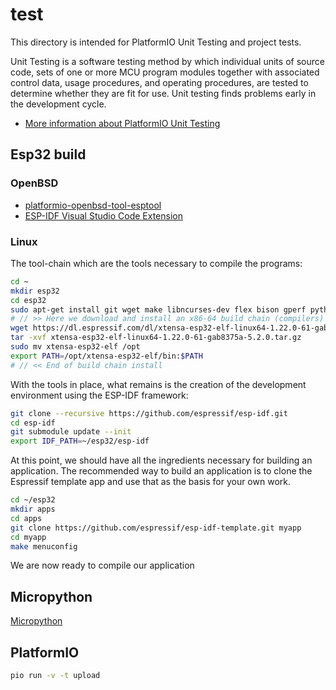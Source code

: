 # test

This directory is intended for PlatformIO Unit Testing and project tests.

Unit Testing is a software testing method by which individual units of
source code, sets of one or more MCU program modules together with associated
control data, usage procedures, and operating procedures, are tested to
determine whether they are fit for use. Unit testing finds problems early
in the development cycle.

* [More information about PlatformIO Unit Testing](https://docs.platformio.org/page/plus/unit-testing.html)

## Esp32 build

### OpenBSD

* [platformio-openbsd-tool-esptool](https://github.com/lotherk/platformio-openbsd-tool-esptool)
* [ESP-IDF Visual Studio Code Extension](https://github.com/espressif/vscode-esp-idf-extension)

### Linux

The tool-chain which are the tools necessary to compile the programs:

```sh
cd ~
mkdir esp32
cd esp32
sudo apt-get install git wget make libncurses-dev flex bison gperf python python-serial
# // >> Here we download and install an x86-64 build chain (compilers)
wget https://dl.espressif.com/dl/xtensa-esp32-elf-linux64-1.22.0-61-gab8375a-5.2.0.tar.gz
tar -xvf xtensa-esp32-elf-linux64-1.22.0-61-gab8375a-5.2.0.tar.gz
sudo mv xtensa-esp32-elf /opt
export PATH=/opt/xtensa-esp32-elf/bin:$PATH
# // << End of build chain install
```

With the tools in place, what remains is the creation of the development environment
using the ESP-IDF framework:

```sh
git clone --recursive https://github.com/espressif/esp-idf.git
cd esp-idf
git submodule update --init
export IDF_PATH=~/esp32/esp-idf
```

At this point, we should have all the ingredients necessary for building an application.
The recommended way to build an application is to clone the Espressif template app
and use that as the basis for your own work.

```sh
cd ~/esp32
mkdir apps
cd apps
git clone https://github.com/espressif/esp-idf-template.git myapp
cd myapp
make menuconfig
```

We are now ready to compile our application

## Micropython

[Micropython](https://micropython.org/download/ESP32_GENERIC/)

## PlatformIO

```sh
pio run -v -t upload
```
